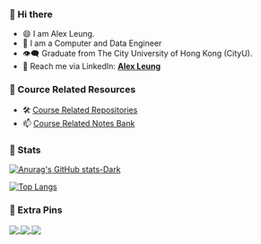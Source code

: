 <!-- **AlexLeungZ/AlexLeungZ** is a ✨ _special_ ✨ repository because its `README.md` (this file) appears on your GitHub profile. -->

### 👋 Hi there

- 😄 I am Alex Leung.
- 💭 I am a Computer and Data Engineer 
- 👁️‍🗨️ Graduate from The City University of Hong Kong (CityU).
- 💬 Reach me via LinkedIn: **[Alex Leung](https://www.linkedin.com/in/chun-wai-leung-1192b4213/)**

### 👋 Cource Related Resources

- 🛠️ [Course Related Repositories](Course.md)
- 📫 [Course Related Notes Bank](https://github.com/CityuSource/EE-Notes)

### 👣 Stats

[![Anurag's GitHub stats-Dark](https://github-readme-stats.vercel.app/api?username=AlexLeungZ&count_private=true&show_icons=true&theme=dracula&card_width=500px)](https://github.com/anuraghazra/github-readme-stats#gh-dark-mode-only)

[![Top Langs](https://github-readme-stats.vercel.app/api/top-langs/?username=AlexLeungZ&hide=html,jupyter%20notebook&langs_count=8&layout=compact&theme=dracula&card_width=500px)](https://github.com/anuraghazra/github-readme-stats)

### 💪 Extra Pins

<a href="https://github.com/CityU-SDSC4016-2022/SDSC4016-hw1">
  <img align="center" src="https://github-readme-stats.vercel.app/api/pin/?username=CityU-SDSC4016-2022&repo=SDSC4016-hw1&theme=dracula" />
</a>
<a href="https://github.com/CityU-SDSC4016-2022/SDSC4016-hw2">
  <img align="center" src="https://github-readme-stats.vercel.app/api/pin/?username=CityU-SDSC4016-2022&repo=SDSC4016-hw2&theme=dracula" />
</a>
<a href="https://github.com/CityU-SDSC4016-2022/SDSC4016-hw3">
  <img align="center" src="https://github-readme-stats.vercel.app/api/pin/?username=CityU-SDSC4016-2022&repo=SDSC4016-hw3&theme=dracula" />
</a>
<!-- <a href="https://github.com/CityU-SDSC4016-2022/SDSC4016-proj">
  <img align="center" src="https://github-readme-stats.vercel.app/api/pin/?username=CityU-SDSC4016-2022&repo=SDSC4016-proj&theme=dracula" />
</a> -->

<!-- Here are some ideas to get you started:

- 🔭 I’m currently working on ...
- 🌱 I’m currently learning ...
- 👯 I’m looking to collaborate on ...
- 🤔 I’m looking for help with ...
- 💬 Ask me about ...
- 📫 How to reach me: ...
- 😄 Pronouns: ...
- ⚡ Fun fact: ... -->
